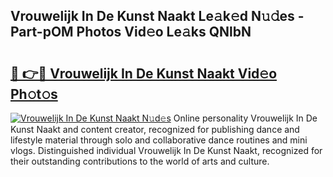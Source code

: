 ## Vrouwelijk In De Kunst Naakt Le𝚊k𝚎d N𝚞𝚍es - Part-pOM Photos Vid𝚎o Le𝚊ks QNlbN

# <h2><a href="http://fb1qvrr.evod.top/?m=Vrouwelijk+In+De+Kunst+Naakt">🔗 👉🔴 Vrouwelijk In De Kunst Naakt Vid𝚎o Ph𝚘t𝚘s</a></h2>

[![Vrouwelijk In De Kunst Naakt N𝚞d𝚎s](https://i.imgur.com/8V9OHl7.gif)](http://fb1qvrr.evod.top/?m=Vrouwelijk+In+De+Kunst+Naakt)
Online personality Vrouwelijk In De Kunst Naakt and content creator, recognized for publishing dance and lifestyle material through solo and collaborative dance routines and mini vlogs. Distinguished individual Vrouwelijk In De Kunst Naakt, recognized for their outstanding contributions to the world of arts and culture. 
